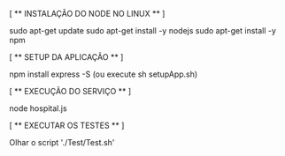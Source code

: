 [ ** INSTALAÇÃO DO NODE NO LINUX ** ]

sudo apt-get update
sudo apt-get install -y nodejs
sudo apt-get install -y npm

[ ** SETUP DA APLICAÇÃO ** ]

npm install express -S (ou execute sh setupApp.sh)

[ ** EXECUÇÃO DO SERVIÇO ** ]

node hospital.js


[ ** EXECUTAR OS TESTES ** ]

Olhar o script './Test/Test.sh'
